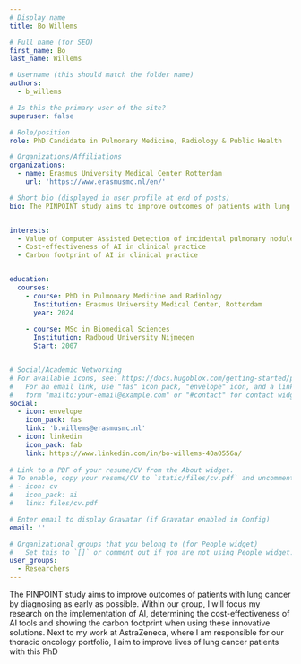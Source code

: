 ```yaml
---
# Display name
title: Bo Willems

# Full name (for SEO)
first_name: Bo
last_name: Willems

# Username (this should match the folder name)
authors:
  - b_willems

# Is this the primary user of the site?
superuser: false

# Role/position
role: PhD Candidate in Pulmonary Medicine, Radiology & Public Health

# Organizations/Affiliations
organizations:
  - name: Erasmus University Medical Center Rotterdam
    url: 'https://www.erasmusmc.nl/en/'

# Short bio (displayed in user profile at end of posts)
bio: The PINPOINT study aims to improve outcomes of patients with lung cancer by diagnosing as early as possible. Within our group, I will focus my research on the implementation of AI, determining the cost-effectiveness of AI tools and showing the carbon footprint when using these innovative solutions. Next to my work at AstraZeneca, where I am responsible for our thoracic oncology portfolio, I aim to improve lives of lung cancer patients with this PhD


interests:
  - Value of Computer Assisted Detection of incidental pulmonary nodules for early lung cancer detection
  - Cost-effectiveness of AI in clinical practice
  - Carbon footprint of AI in clinical practice


education:
  courses:
    - course: PhD in Pulmonary Medicine and Radiology
      Institution: Erasmus University Medical Center, Rotterdam
      year: 2024
    
    - course: MSc in Biomedical Sciences 
      Institution: Radboud University Nijmegen
      Start: 2007


# Social/Academic Networking
# For available icons, see: https://docs.hugoblox.com/getting-started/page-builder/#icons
#   For an email link, use "fas" icon pack, "envelope" icon, and a link in the
#   form "mailto:your-email@example.com" or "#contact" for contact widget.
social:
  - icon: envelope
    icon_pack: fas
    link: 'b.willems@erasmusmc.nl'
  - icon: linkedin
    icon_pack: fab
    link: https://www.linkedin.com/in/bo-willems-40a0556a/ 
  
# Link to a PDF of your resume/CV from the About widget.
# To enable, copy your resume/CV to `static/files/cv.pdf` and uncomment the lines below.
# - icon: cv
#   icon_pack: ai
#   link: files/cv.pdf

# Enter email to display Gravatar (if Gravatar enabled in Config)
email: ''

# Organizational groups that you belong to (for People widget)
#   Set this to `[]` or comment out if you are not using People widget.
user_groups:
  - Researchers
---
```

The PINPOINT study aims to improve outcomes of patients with lung cancer by diagnosing as early as possible. Within our group, I will focus my research on the implementation of AI, determining the cost-effectiveness of AI tools and showing the carbon footprint when using these innovative solutions. Next to my work at AstraZeneca, where I am responsible for our thoracic oncology portfolio, I aim to improve lives of lung cancer patients with this PhD

